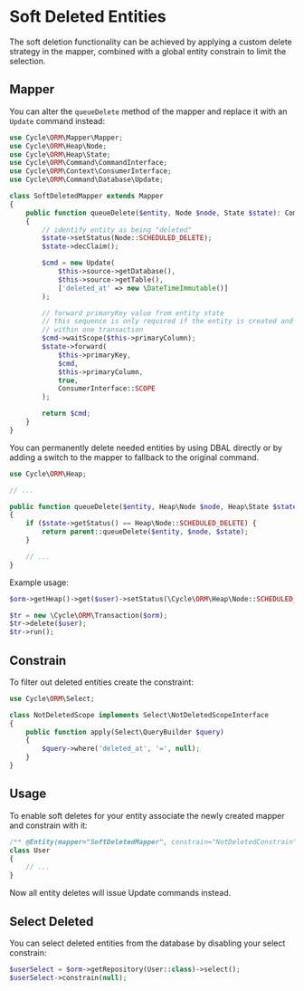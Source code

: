 # Soft Deleted Entities
The soft deletion functionality can be achieved by applying a custom delete strategy in the mapper, combined with a global entity constrain to limit the selection.

## Mapper
You can alter the `queueDelete` method of the mapper and replace it with an `Update` command instead:

```php
use Cycle\ORM\Mapper\Mapper;
use Cycle\ORM\Heap\Node;
use Cycle\ORM\Heap\State;
use Cycle\ORM\Command\CommandInterface;
use Cycle\ORM\Context\ConsumerInterface;
use Cycle\ORM\Command\Database\Update;

class SoftDeletedMapper extends Mapper
{
    public function queueDelete($entity, Node $node, State $state): CommandInterface
    {
        // identify entity as being "deleted"
        $state->setStatus(Node::SCHEDULED_DELETE);
        $state->decClaim();

        $cmd = new Update(
            $this->source->getDatabase(),
            $this->source->getTable(),
            ['deleted_at' => new \DateTimeImmutable()]
        );

        // forward primaryKey value from entity state
        // this sequence is only required if the entity is created and deleted 
        // within one transaction
        $cmd->waitScope($this->primaryColumn);
        $state->forward(
            $this->primaryKey,
            $cmd,
            $this->primaryColumn,
            true,
            ConsumerInterface::SCOPE
        );

        return $cmd;
    }
}
```

You can permanently delete needed entities by using DBAL directly or by adding a switch to the mapper to fallback to the original command.

```php
use Cycle\ORM\Heap;

// ...

public function queueDelete($entity, Heap\Node $node, Heap\State $state): \Cycle\ORM\Command\CommandInterface
{
    if ($state->getStatus() == Heap\Node::SCHEDULED_DELETE) {
        return parent::queueDelete($entity, $node, $state);
    }

    // ...
}
```

Example usage:

```php
$orm->getHeap()->get($user)->setStatus(\Cycle\ORM\Heap\Node::SCHEDULED_DELETE);

$tr = new \Cycle\ORM\Transaction($orm);
$tr->delete($user);
$tr->run();
```

## Constrain
To filter out deleted entities create the constraint:

```php
use Cycle\ORM\Select;

class NotDeletedScope implements Select\NotDeletedScopeInterface
{
    public function apply(Select\QueryBuilder $query)
    {
        $query->where('deleted_at', '=', null);
    }
}
```

## Usage
To enable soft deletes for your entity associate the newly created mapper and constrain with it:

```php
/** @Entity(mapper="SoftDeletedMapper", constrain="NotDeletedConstrain") */
class User
{
    // ...
}
```

Now all entity deletes will issue Update commands instead.

## Select Deleted
You can select deleted entities from the database by disabling your select constrain:

```php
$userSelect = $orm->getRepository(User::class)->select();
$userSelect->constrain(null);
```

